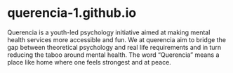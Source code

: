 # querencia-1.github.io
Querencia is a youth-led psychology initiative aimed at making mental health services more accessible and fun. We at querencia aim to bridge the gap between theoretical psychology and real life requirements and in turn reducing the taboo around mental health. The word “Querencia” means  a place like home where one feels strongest and at peace. 
